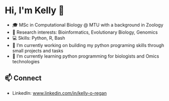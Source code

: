 # Hi, I'm Kelly 👋
- 🎓 MSc in Computational Biology @ MTU with a background in Zoology
- 🔬 Research interests: Bioinformatics, Evolutionary Biology, Genomics  
- 💻 Skills: Python, R, Bash  
- 🔭 I’m currently working on building my python programing skills through small projects and tasks
- 🌱 I’m currently learning python programming for biologists and Omics technologies
## 📫 Connect
- LinkedIn: www.linkedin.com/in/kelly-o-regan


